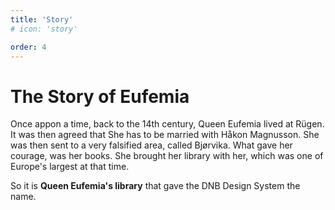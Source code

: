 ```yaml
---
title: 'Story'
# icon: 'story'

order: 4
---
```


# The Story of Eufemia

Once appon a time, back to the 14th century, Queen Eufemia lived at Rügen. It was then agreed that She has to be married with Håkon Magnusson. She was then sent to a very falsified area, called Bjørvika.
What gave her courage, was her books. She brought her library with her, which was one of Europe's largest at that time.

So it is **Queen Eufemia's library** that gave the DNB Design System the name.
